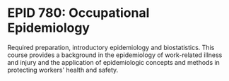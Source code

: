 # EPID 780: Occupational Epidemiology

Required preparation, introductory epidemiology and biostatistics. This course provides a background in the epidemiology of work-related illness and injury and the application of epidemiologic concepts and methods in protecting workers' health and safety.